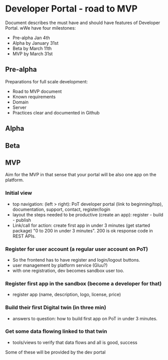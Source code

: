 # Developer Portal - road to MVP

Document describes the must have and should have features of Developer Portal. wWe have four milestones:  

* Pre-alpha Jan 4th 
* Alpha by January 31st
* Beta by March 11th
* MVP by March 31st

## Pre-alpha 

Preparations for full scale development: 
* Road to MVP document
* Known requirements
* Domain
* Server
* Practices clear and documented in Github

## Alpha


## Beta


## MVP 

Aim for the MVP in that sense that your portal will be also one app on the platform. 

### Initial view

- top navigation: (left > right): PoT developer portal (link to beginning/top), documentation, support, contact, register/login 
- layout the steps needed to be productive (create an app): register - build - publish
- Link/call for action: create first app in under 3 minutes (get started package) "0 to 200 in under 3 minutes". 200 is ok response code in REST APIs.  


### Register for user account (a regular user account on PoT)

- So the frontend has to have register and login/logout buttons. 
- user management by platform service (Gluu?)
- with one registration, dev becomes sandbox user too. 

### Register first app in the sandbox (become a developer for that)

- register app (name, description, logo, license, price)

### Build their first Digital twin (in three min)

- answers to question: how to build first app on PoT in under 3 minutes. 

### Get some data flowing linked to that twin

- tools/views to verify that data flows and all is good, success 

Some of these will be provided by the dev portal
